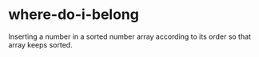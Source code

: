 # where-do-i-belong
Inserting a number in a sorted number array according to its order so that array keeps sorted.
